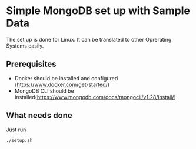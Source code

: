 # Simple MongoDB set up with Sample Data

The set up is done for Linux. It can be translated to other Oprerating Systems easily.

## Prerequisites

* Docker should be installed and configured (https://www.docker.com/get-started/)
* MongoDB CLI should be installed(https://www.mongodb.com/docs/mongocli/v1.28/install/)

## What needs done

Just run 
```
./setup.sh
```

